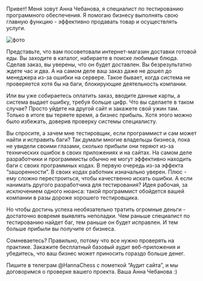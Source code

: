 Привет! Меня зовут Анна Чебанова, я специалист по тестированию программного обеспечения. Я помогаю бизнесу выполнять свою главную функцию - эффективно продавать товар и осуществлять услуги. 


![фото](https://drive.google.com/file/d/1kgtod_b5O6lSZKubFoA-ElU2slQgQ7zm/view?usp=share_link)


Представьте, что вам посоветовали интернет-магазин доставки готовой еды. Вы заходите в каталог, набираете в поиске любимые блюда. Сделав заказ, вы уверены, что он будет доставлен. Вы безрезультатно ждете час и два. А на самом деле ваш заказ даже не дошел до менеджера из-за ошибки на сервере. Такое бывает, когда система не проверяется хотя бы на баги, блокирующие деятельность компании. 

Или вы уже собираетесь оплатить заказ, вводите данные карты, а система выдает ошибку, требуя больше цифр. Что вы сделаете в таком случае? Просто уйдете на другой сайт и закажете свой ужин там. Только в итоге вы теряете время, а бизнес прибыль. Хотя этого можно было избежать, доверив проверку системы специалисту. 

Вы спросите, а зачем мне тестировщик, если программист и сам может найти и исправить баги? Так думали многие владельцы бизнеса, пока не увидели своими глазами, сколько прибыли они теряют из-за технических ошибок в своих приложениях и на сайтах.
На самом деле разработчики и программисты обычно не могут эффективно находить баги с своих программных кодах. В первую очередь из-за эффекта “зашоренности”. В своих кодах работник изначально уверен. Плюс - ему сложно перестроиться, чтобы качественно искать ошибки. А если нанимать другого разработчика для тестирования? Идея рабочая, за исключением одного нюанса: такой программист обойдется вашей компании в разы дороже хорошего тестировщика. 

Но чтобы достичь успеха необязательно тратить огромные деньги - достаточно вовремя выявлять неполадки. Чем раньше специалист по тестированию найдет баг, тем раньше он будет исправлен. И тем больше прибыли вы получите от бизнеса.

Сомневаетесь? Правильно, потому что все нужно проверять на практике. Закажите бесплатный базовый аудит веб-приложения и убедитесь, что ваш бизнес может приносить гораздо больше денег.

Пишите в телеграм @HannaChess с пометкой “Аудит сайта”, и мы договоримся о проверке вашего проекта. 
Ваша Анна Чебанова
:)
